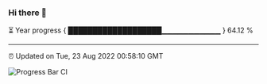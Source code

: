 ### Hi there 👋

⏳ Year progress { ███████████████████▁▁▁▁▁▁▁▁▁▁▁ } 64.12 %

---

⏰ Updated on Tue, 23 Aug 2022 00:58:10 GMT

![Progress Bar CI](https://github.com/Shyam-Makwana/GitHub-Actions-Demo/workflows/Progress%20Bar%20CI/badge.svg)

